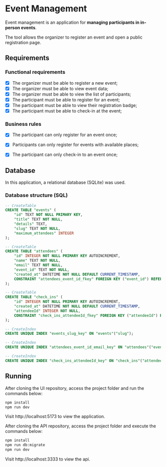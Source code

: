 # Event Management

Event management is an application for **managing participants in in-person events**.

The tool allows the organizer to register an event and open a public registration page.


## Requirements

### Functional requirements

- [x] The organizer must be able to register a new event;
- [x] The organizer must be able to view event data;
- [x] The organizer must be able to view the list of participants;
- [x] The participant must be able to register for an event;
- [x] The participant must be able to view their registration badge;
- [x] The participant must be able to check-in at the event;

### Business rules

- [x] The participant can only register for an event once;
- [x] Participants can only register for events with available places;
- [x] The participant can only check-in to an event once;


## Database

In this application, a relational database (SQLite) was used.


### Database structure (SQL)

```sql
-- CreateTable
CREATE TABLE "events" (
    "id" TEXT NOT NULL PRIMARY KEY,
    "title" TEXT NOT NULL,
    "details" TEXT,
    "slug" TEXT NOT NULL,
    "maximum_attendees" INTEGER
);

-- CreateTable
CREATE TABLE "attendees" (
    "id" INTEGER NOT NULL PRIMARY KEY AUTOINCREMENT,
    "name" TEXT NOT NULL,
    "email" TEXT NOT NULL,
    "event_id" TEXT NOT NULL,
    "created_at" DATETIME NOT NULL DEFAULT CURRENT_TIMESTAMP,
    CONSTRAINT "attendees_event_id_fkey" FOREIGN KEY ("event_id") REFERENCES "events" ("id") ON DELETE RESTRICT ON UPDATE CASCADE
);

-- CreateTable
CREATE TABLE "check_ins" (
    "id" INTEGER NOT NULL PRIMARY KEY AUTOINCREMENT,
    "created_at" DATETIME NOT NULL DEFAULT CURRENT_TIMESTAMP,
    "attendeeId" INTEGER NOT NULL,
    CONSTRAINT "check_ins_attendeeId_fkey" FOREIGN KEY ("attendeeId") REFERENCES "attendees" ("id") ON DELETE RESTRICT ON UPDATE CASCADE
);

-- CreateIndex
CREATE UNIQUE INDEX "events_slug_key" ON "events"("slug");

-- CreateIndex
CREATE UNIQUE INDEX "attendees_event_id_email_key" ON "attendees"("event_id", "email");

-- CreateIndex
CREATE UNIQUE INDEX "check_ins_attendeeId_key" ON "check_ins"("attendeeId");
```
## Running

After cloning the UI repository, access the project folder and run the commands below:

```sh
npm install
npm run dev
```

Visit http://localhost:5173 to view the application.


After cloning the API repository, access the project folder and execute the commands below:

```sh
npm install
npm run db:migrate
npm run dev
```

Visit http://localhost:3333 to view the api.